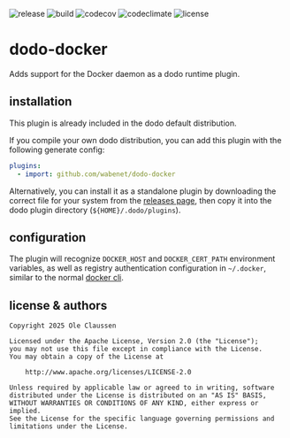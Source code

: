![release](https://img.shields.io/github/v/release/wabenet/dodo-docker?sort=semver)
![build](https://img.shields.io/github/actions/workflow/status/wabenet/dodo-docker/ci.yaml?branch=main&logo=github)
![codecov](https://img.shields.io/codecov/c/github/wabenet/dodo-docker?logo=codecov)
![codeclimate](https://img.shields.io/codeclimate/maintainability/wabenet/dodo-docker?logo=codeclimate)
![license](https://img.shields.io/github/license/wabenet/dodo-docker)

# dodo-docker

Adds support for the Docker daemon as a dodo runtime plugin.
## installation

This plugin is already included in the dodo default distribution.

If you compile your own dodo distribution, you can add this plugin with the
following generate config:

```yaml
plugins:
  - import: github.com/wabenet/dodo-docker
```

Alternatively, you can install it as a standalone plugin by downloading the
correct file for your system from the [releases page](https://github.com/wabenet/dodo-docker/releases),
then copy it into the dodo plugin directory (`${HOME}/.dodo/plugins`).

## configuration

The plugin will recognize `DOCKER_HOST` and `DOCKER_CERT_PATH` environment
variables, as well as registry authentication configuration in `~/.docker`,
similar to the normal [docker cli](https://docs.docker.com/engine/reference/commandline/cli/).

## license & authors

```text
Copyright 2025 Ole Claussen

Licensed under the Apache License, Version 2.0 (the "License");
you may not use this file except in compliance with the License.
You may obtain a copy of the License at

    http://www.apache.org/licenses/LICENSE-2.0

Unless required by applicable law or agreed to in writing, software
distributed under the License is distributed on an "AS IS" BASIS,
WITHOUT WARRANTIES OR CONDITIONS OF ANY KIND, either express or implied.
See the License for the specific language governing permissions and
limitations under the License.
```
